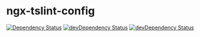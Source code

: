 # ngx-tslint-config

[![Dependency Status](https://david-dm.org/blacksonic/ngx-tslint-config.svg)](https://david-dm.org/blacksonic/ngx-tslint-config)
[![devDependency Status](https://david-dm.org/blacksonic/ngx-tslint-config/dev-status.svg)](https://david-dm.org/blacksonic/ngx-tslint-config?type=dev)
[![devDependency Status](https://david-dm.org/blacksonic/ngx-tslint-config/peer-status.svg)](https://david-dm.org/blacksonic/ngx-tslint-config?type=peer)
